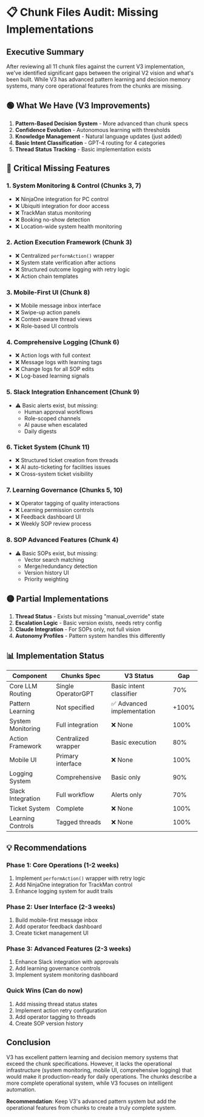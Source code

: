 # 📋 Chunk Files Audit: Missing Implementations

## Executive Summary
After reviewing all 11 chunk files against the current V3 implementation, we've identified significant gaps between the original V2 vision and what's been built. While V3 has advanced pattern learning and decision memory systems, many core operational features from the chunks are missing.

## 🟢 What We Have (V3 Improvements)
1. **Pattern-Based Decision System** - More advanced than chunk specs
2. **Confidence Evolution** - Autonomous learning with thresholds
3. **Knowledge Management** - Natural language updates (just added)
4. **Basic Intent Classification** - GPT-4 routing for 4 categories
5. **Thread Status Tracking** - Basic implementation exists

## 🔴 Critical Missing Features

### 1. **System Monitoring & Control** (Chunks 3, 7)
- ❌ NinjaOne integration for PC control
- ❌ Ubiquiti integration for door access
- ❌ TrackMan status monitoring
- ❌ Booking no-show detection
- ❌ Location-wide system health monitoring

### 2. **Action Execution Framework** (Chunk 3)
- ❌ Centralized `performAction()` wrapper
- ❌ System state verification after actions
- ❌ Structured outcome logging with retry logic
- ❌ Action chain templates

### 3. **Mobile-First UI** (Chunk 8)
- ❌ Mobile message inbox interface
- ❌ Swipe-up action panels
- ❌ Context-aware thread views
- ❌ Role-based UI controls

### 4. **Comprehensive Logging** (Chunk 6)
- ❌ Action logs with full context
- ❌ Message logs with learning tags
- ❌ Change logs for all SOP edits
- ❌ Log-based learning signals

### 5. **Slack Integration Enhancement** (Chunk 9)
- ⚠️ Basic alerts exist, but missing:
  - Human approval workflows
  - Role-scoped channels
  - AI pause when escalated
  - Daily digests

### 6. **Ticket System** (Chunk 11)
- ❌ Structured ticket creation from threads
- ❌ AI auto-ticketing for facilities issues
- ❌ Cross-system ticket visibility

### 7. **Learning Governance** (Chunks 5, 10)
- ❌ Operator tagging of quality interactions
- ❌ Learning permission controls
- ❌ Feedback dashboard UI
- ❌ Weekly SOP review process

### 8. **SOP Advanced Features** (Chunk 4)
- ⚠️ Basic SOPs exist, but missing:
  - Vector search matching
  - Merge/redundancy detection
  - Version history UI
  - Priority weighting

## 🟡 Partial Implementations

1. **Thread Status** - Exists but missing "manual_override" state
2. **Escalation Logic** - Basic version exists, needs retry config
3. **Claude Integration** - For SOPs only, not full vision
4. **Autonomy Profiles** - Pattern system handles this differently

## 📊 Implementation Status

| Component | Chunks Spec | V3 Status | Gap |
|-----------|------------|-----------|-----|
| Core LLM Routing | Single OperatorGPT | Basic intent classifier | 70% |
| Pattern Learning | Not specified | ✅ Advanced implementation | +100% |
| System Monitoring | Full integration | ❌ None | 100% |
| Action Framework | Centralized wrapper | Basic execution | 80% |
| Mobile UI | Primary interface | ❌ None | 100% |
| Logging System | Comprehensive | Basic only | 90% |
| Slack Integration | Full workflow | Alerts only | 70% |
| Ticket System | Complete | ❌ None | 100% |
| Learning Controls | Tagged threads | ❌ None | 100% |

## 💡 Recommendations

### Phase 1: Core Operations (1-2 weeks)
1. Implement `performAction()` wrapper with retry logic
2. Add NinjaOne integration for TrackMan control
3. Enhance logging system for audit trails

### Phase 2: User Interface (2-3 weeks)
1. Build mobile-first message inbox
2. Add operator feedback dashboard
3. Create ticket management UI

### Phase 3: Advanced Features (2-3 weeks)
1. Enhance Slack integration with approvals
2. Add learning governance controls
3. Implement system monitoring dashboard

### Quick Wins (Can do now)
1. Add missing thread status states
2. Implement action retry configuration
3. Add operator tagging to threads
4. Create SOP version history

## Conclusion
V3 has excellent pattern learning and decision memory systems that exceed the chunk specifications. However, it lacks the operational infrastructure (system monitoring, mobile UI, comprehensive logging) that would make it production-ready for daily operations. The chunks describe a more complete operational system, while V3 focuses on intelligent automation.

**Recommendation**: Keep V3's advanced pattern system but add the operational features from chunks to create a truly complete system.